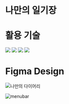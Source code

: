 # 나만의 일기장
>
# 활용 기술
  <div>
  <img src="https://img.shields.io/badge/Figma-F24E1E?style=for-the-badge&logo=Figma&logoColor=white">
  <img src="https://img.shields.io/badge/html5-E34F26?style=for-the-badge&logo=html5&logoColor=white"> 
  <img src="https://img.shields.io/badge/css-1572B6?style=for-the-badge&logo=css3&logoColor=white">
  <img src="https://img.shields.io/badge/javascript-F7DF1E?style=for-the-badge&logo=javascript&logoColor=black">
</div>

# Figma Design
![나만의 다이어리](https://github.com/HongDawww/self-project/assets/142575028/35f40e29-0ca8-4f4c-bea2-bda3bcbea31d)

![menubar](https://github.com/HongDawww/self-project/assets/142575028/c2f8a2aa-df1e-4b96-85e8-18757df7e6d2)
